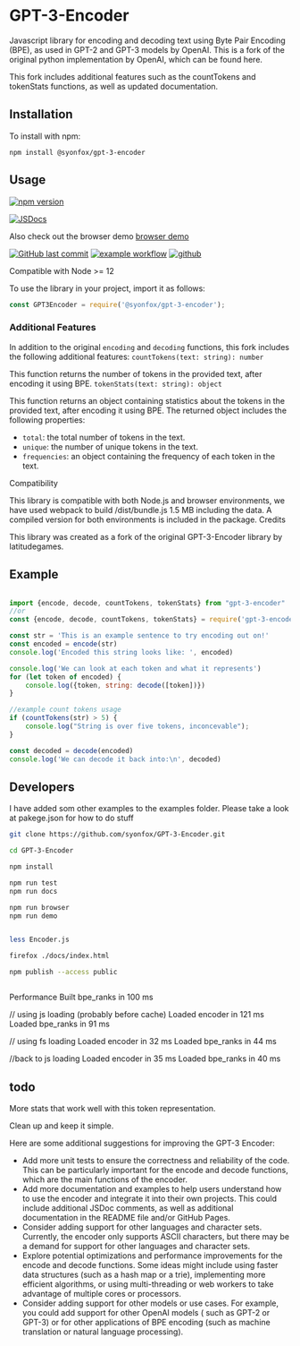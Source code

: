 # GPT-3-Encoder

Javascript library for encoding and decoding text using Byte Pair Encoding (BPE), as used in GPT-2 and GPT-3 models by
OpenAI. This is a fork of the original python implementation by OpenAI, which can be found here.

This fork includes additional features such as the countTokens and tokenStats functions, as well as updated
documentation.

## Installation

To install with npm:

```
npm install @syonfox/gpt-3-encoder
```

## Usage

<a href="https://www.npmjs.com/package/@syonfox/gpt-3-encoder">
  <img src="https://img.shields.io/npm/v/@syonfox/gpt-3-encoder.svg" alt="npm version">
</a>



[![JSDocs](https://img.shields.io/badge/JS%20Docs-Read%20them%20maybe-brightgreen)](https://syonfox.github.io/GPT-3-Encoder/)

Also check out the browser demo [browser demo](https://syonfox.github.io/GPT-3-Encoder/browser.html)

[![GitHub last commit](https://img.shields.io/github/last-commit/syonfox/GPT-3-Encoder)](https://github.com/syonfox/GPT-3-Encoder/commits)
[![example workflow](https://github.com/syonfox/GPT-3-Encoder/actions/workflows/node.js.yml/badge.svg)](https://github.com/syonfox/GPT-3-Encoder/actions)
[![github](https://img.shields.io/badge/GitHub-100000?style=for-the-badge&logo=github&logoColor=white)](https://github.com/syonfox/GPT-3-Encoder/)

Compatible with Node >= 12

To use the library in your project, import it as follows:

```js
const GPT3Encoder = require('@syonfox/gpt-3-encoder');
```

### Additional Features

In addition to the original `encoding` and `decoding` functions, this fork includes the following additional features:
`countTokens(text: string): number`

This function returns the number of tokens in the provided text, after encoding it using BPE.
`tokenStats(text: string): object`

This function returns an object containing statistics about the tokens in the provided text, after encoding it using
BPE. The returned object includes the following properties:

- `total`: the total number of tokens in the text.
- `unique`: the number of unique tokens in the text.
- `frequencies`: an object containing the frequency of each token in the text.

Compatibility

This library is compatible with both Node.js and browser environments, we have used webpack to build /dist/bundle.js 1.5 MB including the data. A compiled version for both environments is included in the package.
Credits

This library was created as a fork of the original GPT-3-Encoder library by latitudegames.

## Example

```js

import {encode, decode, countTokens, tokenStats} from "gpt-3-encoder"
//or
const {encode, decode, countTokens, tokenStats} = require('gpt-3-encoder')

const str = 'This is an example sentence to try encoding out on!'
const encoded = encode(str)
console.log('Encoded this string looks like: ', encoded)

console.log('We can look at each token and what it represents')
for (let token of encoded) {
    console.log({token, string: decode([token])})
}

//example count tokens usage
if (countTokens(str) > 5) {
    console.log("String is over five tokens, inconcevable");
}

const decoded = decode(encoded)
console.log('We can decode it back into:\n', decoded)

```

## Developers

I have added som other examples to the examples folder.
Please take a look at pakege.json for how to do stuff

```sh
git clone https://github.com/syonfox/GPT-3-Encoder.git

cd GPT-3-Encoder

npm install

npm run test
npm run docs

npm run browser
npm run demo


less Encoder.js

firefox ./docs/index.html

npm publish --access public



```
Performance 
Built bpe_ranks  in  100 ms

// using js loading (probably before cache)
Loaded encoder  in  121 ms
Loaded bpe_ranks  in  91 ms

// using fs loading
Loaded encoder  in  32 ms
Loaded bpe_ranks  in  44 ms

//back to js loading
Loaded encoder  in  35 ms
Loaded bpe_ranks  in  40 ms


## todo

More stats that work well with this token representation.

Clean up and keep it simple.

Here are some additional suggestions for improving the GPT-3 Encoder:

- Add more unit tests to ensure the correctness and reliability of the code. This can be particularly important for the
  encode and decode functions, which are the main functions of the encoder.
- Add more documentation and examples to help users understand how to use the encoder and integrate it into their own
  projects. This could include additional JSDoc comments, as well as additional documentation in the README file and/or
  GitHub Pages.
- Consider adding support for other languages and character sets. Currently, the encoder only supports ASCII characters,
  but there may be a demand for support for other languages and character sets.
- Explore potential optimizations and performance improvements for the encode and decode functions. Some ideas might
  include using faster data structures (such as a hash map or a trie), implementing more efficient algorithms, or using
  multi-threading or web workers to take advantage of multiple cores or processors.
- Consider adding support for other models or use cases. For example, you could add support for other OpenAI models (
  such as GPT-2 or GPT-3) or for other applications of BPE encoding (such as machine translation or natural language
  processing).

